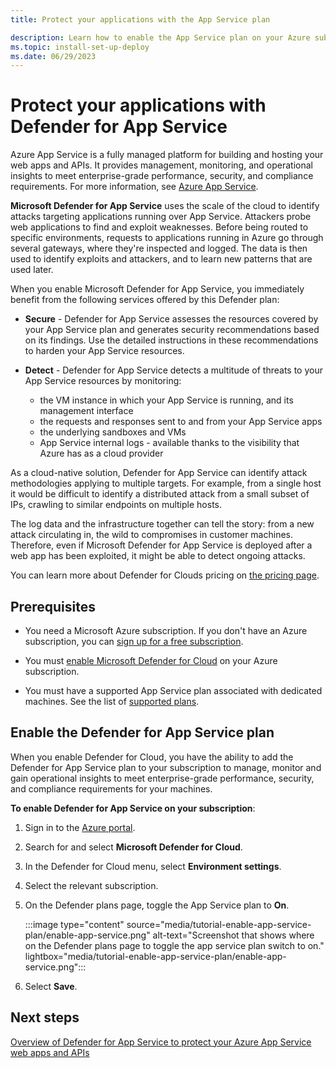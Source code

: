 ```yaml
---
title: Protect your applications with the App Service plan

description: Learn how to enable the App Service plan on your Azure subscription for Microsoft Defender for Cloud.
ms.topic: install-set-up-deploy
ms.date: 06/29/2023
---
```


# Protect your applications with Defender for App Service

Azure App Service is a fully managed platform for building and hosting your web apps and APIs. It provides management, monitoring, and operational insights to meet enterprise-grade performance, security, and compliance requirements. For more information, see [Azure App Service](https://azure.microsoft.com/services/app-service/).

**Microsoft Defender for App Service** uses the scale of the cloud to identify attacks targeting applications running over App Service. Attackers probe web applications to find and exploit weaknesses. Before being routed to specific environments, requests to applications running in Azure go through several gateways, where they're inspected and logged. The data is then used to identify exploits and attackers, and to learn new patterns that are used later.

When you enable Microsoft Defender for App Service, you immediately benefit from the following services offered by this Defender plan:

- **Secure** - Defender for App Service assesses the resources covered by your App Service plan and generates security recommendations based on its findings. Use the detailed instructions in these recommendations to harden your App Service resources.

- **Detect** - Defender for App Service detects a multitude of threats to your App Service resources by monitoring:
  - the VM instance in which your App Service is running, and its management interface
  - the requests and responses sent to and from your App Service apps
  - the underlying sandboxes and VMs
  - App Service internal logs - available thanks to the visibility that Azure has as a cloud provider

As a cloud-native solution, Defender for App Service can identify attack methodologies applying to multiple targets. For example, from a single host it would be difficult to identify a distributed attack from a small subset of IPs, crawling to similar endpoints on multiple hosts.

The log data and the infrastructure together can tell the story: from a new attack circulating in, the wild to compromises in customer machines. Therefore, even if Microsoft Defender for App Service is deployed after a web app has been exploited, it might be able to detect ongoing attacks.

You can learn more about Defender for Clouds pricing on [the pricing page](https://azure.microsoft.com/pricing/details/defender-for-cloud/).

## Prerequisites

- You need a Microsoft Azure subscription. If you don't have an Azure subscription, you can [sign up for a free subscription](https://azure.microsoft.com/pricing/free-trial/).

- You must [enable Microsoft Defender for Cloud](get-started.md#enable-defender-for-cloud-on-your-azure-subscription) on your Azure subscription.

- You must have a supported App Service plan associated with dedicated machines. See the list of [supported plans](defender-for-app-service-introduction.md#availability).

## Enable the Defender for App Service plan

When you enable Defender for Cloud, you have the ability to add the Defender for App Service plan to your subscription to manage, monitor and gain operational insights to meet enterprise-grade performance, security, and compliance requirements for your machines.

**To enable Defender for App Service on your subscription**:

1. Sign in to the [Azure portal](https://portal.azure.com).

1. Search for and select **Microsoft Defender for Cloud**.

1. In the Defender for Cloud menu, select **Environment settings**.

1. Select the relevant subscription.

1. On the Defender plans page, toggle the App Service plan to **On**.

    :::image type="content" source="media/tutorial-enable-app-service-plan/enable-app-service.png" alt-text="Screenshot that shows where on the Defender plans page to toggle the app service plan switch to on." lightbox="media/tutorial-enable-app-service-plan/enable-app-service.png":::

1. Select **Save**.

## Next steps

[Overview of Defender for App Service to protect your Azure App Service web apps and APIs](defender-for-app-service-introduction.md)
